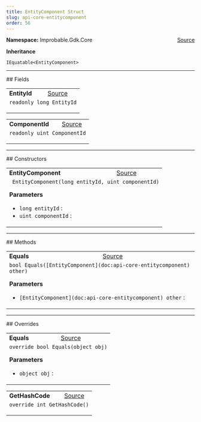 ```yaml
---
title: EntityComponent Struct
slug: api-core-entitycomponent
order: 56
---
```


<p><b>Namespace:</b> Improbable.Gdk.Core<span style="float: right"><a href="https://www.github.com/spatialos/gdk-for-unity/blob/0.3.3/workers/unity/Packages/io.improbable.gdk.core/Worker/EntityComponent.cs/#L5">Source</a></span></p>



</p>
<p><b>Inheritance</b></p>

<code>IEquatable&lt;EntityComponent&gt;</code>






</p>
<hr style="width:100%; border-top-color:#d8d8d8" />
## Fields


</p>


<table class="io-api-doc">    <tr>        <td class="io-api-doc-name"><a id="entityid"></a><b>EntityId</b></td>        <td class="io-api-doc-source"><a href="https://www.github.com/spatialos/gdk-for-unity/blob/0.3.3/workers/unity/Packages/io.improbable.gdk.core/Worker/EntityComponent.cs/#L7">Source</a></td>    </tr>    <tr>        <td class="io-api-doc-content" colspan="2"><code>readonly long EntityId</code></p></td>    </tr></table>
<table class="io-api-doc">    <tr>        <td class="io-api-doc-name"><a id="componentid"></a><b>ComponentId</b></td>        <td class="io-api-doc-source"><a href="https://www.github.com/spatialos/gdk-for-unity/blob/0.3.3/workers/unity/Packages/io.improbable.gdk.core/Worker/EntityComponent.cs/#L8">Source</a></td>    </tr>    <tr>        <td class="io-api-doc-content" colspan="2"><code>readonly uint ComponentId</code></p></td>    </tr></table>






</p>
<hr style="width:100%; border-top-color:#d8d8d8" />
## Constructors


</p>


<table class="io-api-doc">    <tr>        <td class="io-api-doc-name"><a id="entitycomponent-long-uint"></a><b>EntityComponent</b></td>        <td class="io-api-doc-source"><a href="https://www.github.com/spatialos/gdk-for-unity/blob/0.3.3/workers/unity/Packages/io.improbable.gdk.core/Worker/EntityComponent.cs/#L10">Source</a></td>    </tr>    <tr>        <td class="io-api-doc-content" colspan="2"><code> EntityComponent(long entityId, uint componentId)</code></p></p><b>Parameters</b><ul><li><code>long entityId</code> : </li><li><code>uint componentId</code> : </li></ul></td>    </tr></table>



</p>
<hr style="width:100%; border-top-color:#d8d8d8" />
## Methods


</p>


<table class="io-api-doc">    <tr>        <td class="io-api-doc-name"><a id="equals-entitycomponent"></a><b>Equals</b></td>        <td class="io-api-doc-source"><a href="https://www.github.com/spatialos/gdk-for-unity/blob/0.3.3/workers/unity/Packages/io.improbable.gdk.core/Worker/EntityComponent.cs/#L16">Source</a></td>    </tr>    <tr>        <td class="io-api-doc-content" colspan="2"><code>bool Equals([EntityComponent](doc:api-core-entitycomponent) other)</code></p></p><b>Parameters</b><ul><li><code>[EntityComponent](doc:api-core-entitycomponent) other</code> : </li></ul></td>    </tr></table>



</p>
<hr style="width:100%; border-top-color:#d8d8d8" />
## Overrides


</p>


<table class="io-api-doc">    <tr>        <td class="io-api-doc-name"><a id="equals-object"></a><b>Equals</b></td>        <td class="io-api-doc-source"><a href="https://www.github.com/spatialos/gdk-for-unity/blob/0.3.3/workers/unity/Packages/io.improbable.gdk.core/Worker/EntityComponent.cs/#L21">Source</a></td>    </tr>    <tr>        <td class="io-api-doc-content" colspan="2"><code>override bool Equals(object obj)</code></p></p><b>Parameters</b><ul><li><code>object obj</code> : </li></ul></td>    </tr></table>
<table class="io-api-doc">    <tr>        <td class="io-api-doc-name"><a id="gethashcode"></a><b>GetHashCode</b></td>        <td class="io-api-doc-source"><a href="https://www.github.com/spatialos/gdk-for-unity/blob/0.3.3/workers/unity/Packages/io.improbable.gdk.core/Worker/EntityComponent.cs/#L31">Source</a></td>    </tr>    <tr>        <td class="io-api-doc-content" colspan="2"><code>override int GetHashCode()</code></p></td>    </tr></table>


